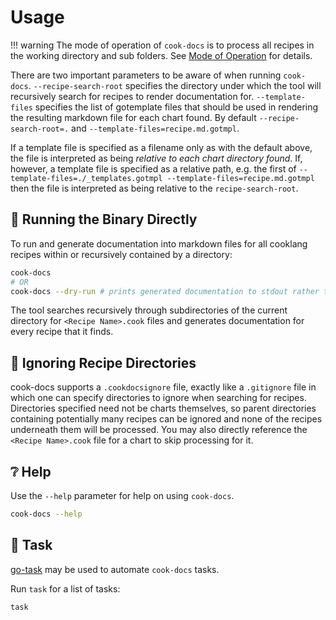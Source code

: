 # Usage

!!! warning
      The mode of operation of `cook-docs` is to process all recipes in the
      working directory and sub folders. See [Mode of Operation][1] for
      details.

There are two important parameters to be aware of when running `cook-docs`.
`--recipe-search-root` specifies the directory under which the tool will
recursively search for recipes to render documentation for.
`--template-files` specifies the list of gotemplate files that should be used
in rendering the resulting markdown file for each chart found. By default
`--recipe-search-root=.` and `--template-files=recipe.md.gotmpl`.

If a template file is specified as a filename only as with the default above,
the file is interpreted as being _relative to each chart directory found_. If,
however, a template file is specified as a relative path, e.g. the first of
`--template-files=./_templates.gotmpl --template-files=recipe.md.gotmpl` then
the file is interpreted as being relative to the `recipe-search-root`.

## :running: Running the Binary Directly

To run and generate documentation into markdown files for all cooklang recipes within or recursively contained by a directory:

```bash
cook-docs
# OR
cook-docs --dry-run # prints generated documentation to stdout rather than modifying markdown files.
```

The tool searches recursively through subdirectories of the current directory for `<Recipe Name>.cook` files and generates documentation
for every recipe that it finds.


## :file_folder: Ignoring Recipe Directories

cook-docs supports a `.cookdocsignore` file, exactly like a `.gitignore` file in which one can specify directories to ignore
when searching for recipes. Directories specified need not be charts themselves, so parent directories containing potentially
many recipes can be ignored and none of the recipes underneath them will be processed. You may also directly reference the
`<Recipe Name>.cook` file for a chart to skip processing for it.

[1]: ../about#mode-of-operation

## :grey_question: Help

Use the `--help` parameter for help on using `cook-docs`.

```bash
cook-docs --help
```

## :robot: Task

[go-task][1] may be used to automate `cook-docs` tasks.

Run `task` for a list of tasks:

```bash
task
```

[1]: https://taskfile.dev/#/
